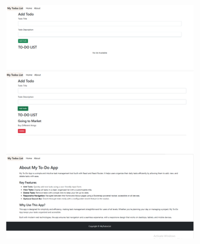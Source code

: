 ![Image Alt](https://github.com/AlAasBinAshiq/To-Do-List/blob/main/t1.png?raw=true)
![Image Alt](https://github.com/AlAasBinAshiq/To-Do-List/blob/main/t2.png?raw=true)
![Image Alt](https://github.com/AlAasBinAshiq/To-Do-List/blob/main/t3.png?raw=true)
